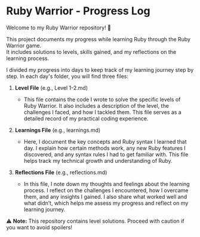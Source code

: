 # Ruby Warrior - Progress Log

Welcome to my Ruby Warrior repository! 🎯 

This project documents my progress while learning Ruby through the Ruby Warrior game.  
It includes solutions to levels, skills gained, and my reflections on the learning process.

I divided my progress into days to keep track of my learning journey step by step. In each day's folder, you will find three files:

1. **Level File** (e.g., Level 1-2.md)
   * This file contains the code I wrote to solve the specific levels of Ruby Warrior. It also includes a description of the level, the challenges I faced, and how I tackled them. This file serves as a detailed record of my practical coding experience.

2. **Learnings File** (e.g., learnings.md)
   * Here, I document the key concepts and Ruby syntax I learned that day. I explain how certain methods work, any new Ruby features I discovered, and any syntax rules I had to get familiar with. This file helps track my technical growth and understanding of Ruby.

3. **Reflections File** (e.g., reflections.md)
   * In this file, I note down my thoughts and feelings about the learning process. I reflect on the challenges I encountered, how I overcame them, and any insights I gained. I also share what worked well and what didn’t, which helps me assess my progress and reflect on my learning journey.

⚠️ **Note:** This repository contains level solutions. Proceed with caution if you want to avoid spoilers!

